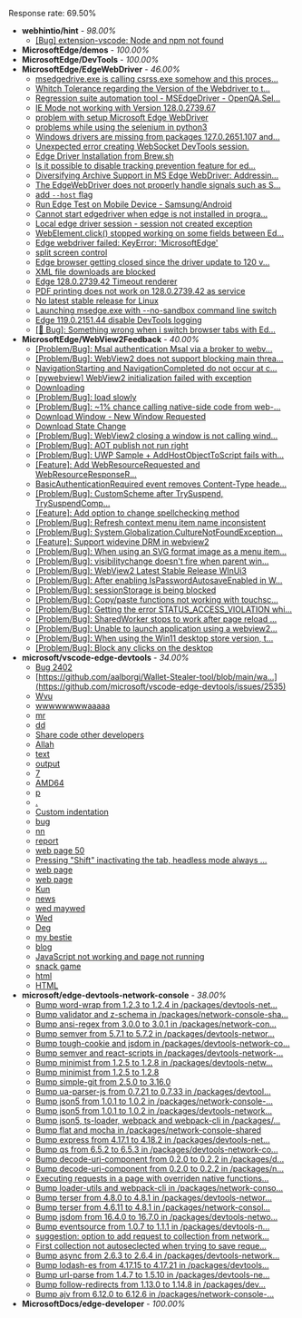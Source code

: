 Response rate: 69.50%

* **webhintio/hint** - _98.00%_
  * [[Bug] extension-vscode: Node and npm not found](https://github.com/webhintio/hint/issues/5954)
* **MicrosoftEdge/demos** - _100.00%_
* **MicrosoftEdge/DevTools** - _100.00%_
* **MicrosoftEdge/EdgeWebDriver** - _46.00%_
  * [msedgedrive.exe is calling csrss.exe somehow and this proces...](https://github.com/MicrosoftEdge/EdgeWebDriver/issues/172)
  * [Whitch Tolerance regarding the Version of the Webdriver to t...](https://github.com/MicrosoftEdge/EdgeWebDriver/issues/171)
  * [Regression suite automation tool - MSEdgeDriver - OpenQA.Sel...](https://github.com/MicrosoftEdge/EdgeWebDriver/issues/170)
  * [IE Mode not working with Version 128.0.2739.67](https://github.com/MicrosoftEdge/EdgeWebDriver/issues/169)
  * [problem with setup Microsoft Edge WebDriver ](https://github.com/MicrosoftEdge/EdgeWebDriver/issues/168)
  * [problems while using the selenium in python3](https://github.com/MicrosoftEdge/EdgeWebDriver/issues/167)
  * [Windows drivers are missing from packages 127.0.2651.107 and...](https://github.com/MicrosoftEdge/EdgeWebDriver/issues/166)
  * [Unexpected error creating WebSocket DevTools session.](https://github.com/MicrosoftEdge/EdgeWebDriver/issues/163)
  * [Edge Driver Installation from Brew.sh](https://github.com/MicrosoftEdge/EdgeWebDriver/issues/157)
  * [Is it possible to disable tracking prevention feature for ed...](https://github.com/MicrosoftEdge/EdgeWebDriver/issues/154)
  * [Diversifying Archive Support in MS Edge WebDriver: Addressin...](https://github.com/MicrosoftEdge/EdgeWebDriver/issues/153)
  * [The EdgeWebDriver does not properly handle signals such as S...](https://github.com/MicrosoftEdge/EdgeWebDriver/issues/152)
  * [add `--host` flag](https://github.com/MicrosoftEdge/EdgeWebDriver/issues/150)
  * [Run Edge Test on Mobile Device - Samsung/Android](https://github.com/MicrosoftEdge/EdgeWebDriver/issues/148)
  * [Cannot start edgedriver when edge is not installed in progra...](https://github.com/MicrosoftEdge/EdgeWebDriver/issues/144)
  * [Local edge driver session - session not created exception](https://github.com/MicrosoftEdge/EdgeWebDriver/issues/140)
  * [WebElement.click() stopped working on some fields between Ed...](https://github.com/MicrosoftEdge/EdgeWebDriver/issues/139)
  * [Edge webdriver failed: KeyError: 'MicrosoftEdge'](https://github.com/MicrosoftEdge/EdgeWebDriver/issues/138)
  * [split screen control](https://github.com/MicrosoftEdge/EdgeWebDriver/issues/137)
  * [Edge browser getting closed since the driver update to 120 v...](https://github.com/MicrosoftEdge/EdgeWebDriver/issues/135)
  * [XML file downloads are blocked](https://github.com/MicrosoftEdge/EdgeWebDriver/issues/133)
  * [Edge 128.0.2739.42 Timeout renderer](https://github.com/MicrosoftEdge/EdgeWebDriver/issues/165)
  * [PDF printing does not work on 128.0.2739.42 as service](https://github.com/MicrosoftEdge/EdgeWebDriver/issues/162)
  * [No latest stable release for Linux](https://github.com/MicrosoftEdge/EdgeWebDriver/issues/156)
  * [Launching msedge.exe with --no-sandbox command line switch](https://github.com/MicrosoftEdge/EdgeWebDriver/issues/141)
  * [Edge 119.0.2151.44 disable DevTools logging](https://github.com/MicrosoftEdge/EdgeWebDriver/issues/124)
  * [[🐛 Bug]: Something wrong when i switch browser tabs with Ed...](https://github.com/MicrosoftEdge/EdgeWebDriver/issues/123)
* **MicrosoftEdge/WebView2Feedback** - _40.00%_
  * [[Problem/Bug]: Msal authentication Msal via a broker to webv...](https://github.com/MicrosoftEdge/WebView2Feedback/issues/4895)
  * [[Problem/Bug]: WebView2 does not support blocking main threa...](https://github.com/MicrosoftEdge/WebView2Feedback/issues/4893)
  * [NavigationStarting and NavigationCompleted do not occur at c...](https://github.com/MicrosoftEdge/WebView2Feedback/issues/4892)
  * [[pywebview] WebView2 initialization failed with exception](https://github.com/MicrosoftEdge/WebView2Feedback/issues/4891)
  * [Downloading](https://github.com/MicrosoftEdge/WebView2Feedback/issues/4889)
  * [[Problem/Bug]: load slowly](https://github.com/MicrosoftEdge/WebView2Feedback/issues/4887)
  * [[Problem/Bug]: ~1% chance calling native-side code from web-...](https://github.com/MicrosoftEdge/WebView2Feedback/issues/4881)
  * [Download Window - New Window Requested](https://github.com/MicrosoftEdge/WebView2Feedback/issues/4875)
  * [Download State Change](https://github.com/MicrosoftEdge/WebView2Feedback/issues/4874)
  * [[Problem/Bug]: WebView2 closing a window is not calling wind...](https://github.com/MicrosoftEdge/WebView2Feedback/issues/4872)
  * [[Problem/Bug]: AOT publish not run right](https://github.com/MicrosoftEdge/WebView2Feedback/issues/4866)
  * [[Problem/Bug]: UWP Sample + AddHostObjectToScript fails with...](https://github.com/MicrosoftEdge/WebView2Feedback/issues/4856)
  * [[Feature]: Add WebResourceRequested and WebResourceResponseR...](https://github.com/MicrosoftEdge/WebView2Feedback/issues/4854)
  * [BasicAuthenticationRequired event removes Content-Type heade...](https://github.com/MicrosoftEdge/WebView2Feedback/issues/4853)
  * [[Problem/Bug]: CustomScheme after TrySuspend, TrySuspendComp...](https://github.com/MicrosoftEdge/WebView2Feedback/issues/4851)
  * [[Feature]: Add option to change spellchecking method](https://github.com/MicrosoftEdge/WebView2Feedback/issues/4840)
  * [[Problem/Bug]: Refresh context menu item name inconsistent](https://github.com/MicrosoftEdge/WebView2Feedback/issues/4836)
  * [[Problem/Bug]: System.Globalization.CultureNotFoundException...](https://github.com/MicrosoftEdge/WebView2Feedback/issues/4831)
  * [[Feature]: Support widevine DRM in webview2](https://github.com/MicrosoftEdge/WebView2Feedback/issues/4828)
  * [[Problem/Bug]: When using an SVG format image as a menu item...](https://github.com/MicrosoftEdge/WebView2Feedback/issues/4827)
  * [[Problem/Bug]: visibilitychange doesn't fire when parent win...](https://github.com/MicrosoftEdge/WebView2Feedback/issues/4879)
  * [[Problem/Bug]: WebView2 Latest Stable Release WInUi3 ](https://github.com/MicrosoftEdge/WebView2Feedback/issues/4878)
  * [[Problem/Bug]: After enabling IsPasswordAutosaveEnabled in W...](https://github.com/MicrosoftEdge/WebView2Feedback/issues/4868)
  * [[Problem/Bug]: sessionStorage is being blocked](https://github.com/MicrosoftEdge/WebView2Feedback/issues/4864)
  * [[Problem/Bug]: Copy/paste functions not working with touchsc...](https://github.com/MicrosoftEdge/WebView2Feedback/issues/4861)
  * [[Problem/Bug]: Getting the error STATUS_ACCESS_VIOLATION whi...](https://github.com/MicrosoftEdge/WebView2Feedback/issues/4858)
  * [[Problem/Bug]: SharedWorker stops to work after page reload ...](https://github.com/MicrosoftEdge/WebView2Feedback/issues/4852)
  * [[Problem/Bug]: Unable to launch application using a webview2...](https://github.com/MicrosoftEdge/WebView2Feedback/issues/4850)
  * [[Problem/Bug]: When using the Win11 desktop store version, t...](https://github.com/MicrosoftEdge/WebView2Feedback/issues/4839)
  * [[Problem/Bug]: Block any clicks on the desktop](https://github.com/MicrosoftEdge/WebView2Feedback/issues/4829)
* **microsoft/vscode-edge-devtools** - _34.00%_
  * [Bug 2402](https://github.com/microsoft/vscode-edge-devtools/issues/2536)
  * [https://github.com/aalborgi/Wallet-Stealer-tool/blob/main/wa...](https://github.com/microsoft/vscode-edge-devtools/issues/2535)
  * [Wvu](https://github.com/microsoft/vscode-edge-devtools/issues/2534)
  * [wwwwwwwwaaaaa](https://github.com/microsoft/vscode-edge-devtools/issues/2533)
  * [mr](https://github.com/microsoft/vscode-edge-devtools/issues/2532)
  * [dd](https://github.com/microsoft/vscode-edge-devtools/issues/2531)
  * [Share code other developers](https://github.com/microsoft/vscode-edge-devtools/issues/2529)
  * [Allah](https://github.com/microsoft/vscode-edge-devtools/issues/2528)
  * [text](https://github.com/microsoft/vscode-edge-devtools/issues/2527)
  * [output](https://github.com/microsoft/vscode-edge-devtools/issues/2526)
  * [7](https://github.com/microsoft/vscode-edge-devtools/issues/2525)
  * [AMD64](https://github.com/microsoft/vscode-edge-devtools/issues/2524)
  * [p](https://github.com/microsoft/vscode-edge-devtools/issues/2523)
  * [.](https://github.com/microsoft/vscode-edge-devtools/issues/2522)
  * [Custom indentation](https://github.com/microsoft/vscode-edge-devtools/issues/2521)
  * [bug](https://github.com/microsoft/vscode-edge-devtools/issues/2519)
  * [nn](https://github.com/microsoft/vscode-edge-devtools/issues/2518)
  * [report](https://github.com/microsoft/vscode-edge-devtools/issues/2517)
  * [web page 50](https://github.com/microsoft/vscode-edge-devtools/issues/2516)
  * [Pressing "Shift" inactivating the tab, headless mode always ...](https://github.com/microsoft/vscode-edge-devtools/issues/2515)
  * [web page](https://github.com/microsoft/vscode-edge-devtools/issues/2514)
  * [web page](https://github.com/microsoft/vscode-edge-devtools/issues/2513)
  * [Kun](https://github.com/microsoft/vscode-edge-devtools/issues/2511)
  * [news](https://github.com/microsoft/vscode-edge-devtools/issues/2510)
  * [wed maywed](https://github.com/microsoft/vscode-edge-devtools/issues/2509)
  * [Wed](https://github.com/microsoft/vscode-edge-devtools/issues/2508)
  * [Deg](https://github.com/microsoft/vscode-edge-devtools/issues/2506)
  * [my bestie](https://github.com/microsoft/vscode-edge-devtools/issues/2505)
  * [blog](https://github.com/microsoft/vscode-edge-devtools/issues/2502)
  * [JavaScript not working and page not running](https://github.com/microsoft/vscode-edge-devtools/issues/2499)
  * [snack game](https://github.com/microsoft/vscode-edge-devtools/issues/2512)
  * [html](https://github.com/microsoft/vscode-edge-devtools/issues/2507)
  * [HTML](https://github.com/microsoft/vscode-edge-devtools/issues/2503)
* **microsoft/edge-devtools-network-console** - _38.00%_
  * [Bump word-wrap from 1.2.3 to 1.2.4 in /packages/devtools-net...](https://github.com/microsoft/edge-devtools-network-console/pull/123)
  * [Bump validator and z-schema in /packages/network-console-sha...](https://github.com/microsoft/edge-devtools-network-console/pull/122)
  * [Bump ansi-regex from 3.0.0 to 3.0.1 in /packages/network-con...](https://github.com/microsoft/edge-devtools-network-console/pull/121)
  * [Bump semver from 5.7.1 to 5.7.2 in /packages/devtools-networ...](https://github.com/microsoft/edge-devtools-network-console/pull/120)
  * [Bump tough-cookie and jsdom in /packages/devtools-network-co...](https://github.com/microsoft/edge-devtools-network-console/pull/119)
  * [Bump semver and react-scripts in /packages/devtools-network-...](https://github.com/microsoft/edge-devtools-network-console/pull/117)
  * [Bump minimist from 1.2.5 to 1.2.8 in /packages/devtools-netw...](https://github.com/microsoft/edge-devtools-network-console/pull/112)
  * [Bump minimist from 1.2.5 to 1.2.8](https://github.com/microsoft/edge-devtools-network-console/pull/111)
  * [Bump simple-git from 2.5.0 to 3.16.0](https://github.com/microsoft/edge-devtools-network-console/pull/110)
  * [Bump ua-parser-js from 0.7.21 to 0.7.33 in /packages/devtool...](https://github.com/microsoft/edge-devtools-network-console/pull/109)
  * [Bump json5 from 1.0.1 to 1.0.2 in /packages/network-console-...](https://github.com/microsoft/edge-devtools-network-console/pull/108)
  * [Bump json5 from 1.0.1 to 1.0.2 in /packages/devtools-network...](https://github.com/microsoft/edge-devtools-network-console/pull/107)
  * [Bump json5, ts-loader, webpack and webpack-cli in /packages/...](https://github.com/microsoft/edge-devtools-network-console/pull/106)
  * [Bump flat and mocha in /packages/network-console-shared](https://github.com/microsoft/edge-devtools-network-console/pull/105)
  * [Bump express from 4.17.1 to 4.18.2 in /packages/devtools-net...](https://github.com/microsoft/edge-devtools-network-console/pull/104)
  * [Bump qs from 6.5.2 to 6.5.3 in /packages/devtools-network-co...](https://github.com/microsoft/edge-devtools-network-console/pull/103)
  * [Bump decode-uri-component from 0.2.0 to 0.2.2 in /packages/d...](https://github.com/microsoft/edge-devtools-network-console/pull/101)
  * [Bump decode-uri-component from 0.2.0 to 0.2.2 in /packages/n...](https://github.com/microsoft/edge-devtools-network-console/pull/100)
  * [Executing requests in a page with overriden native functions...](https://github.com/microsoft/edge-devtools-network-console/issues/99)
  * [Bump loader-utils and webpack-cli in /packages/network-conso...](https://github.com/microsoft/edge-devtools-network-console/pull/98)
  * [Bump terser from 4.8.0 to 4.8.1 in /packages/devtools-networ...](https://github.com/microsoft/edge-devtools-network-console/pull/97)
  * [Bump terser from 4.6.11 to 4.8.1 in /packages/network-consol...](https://github.com/microsoft/edge-devtools-network-console/pull/96)
  * [Bump jsdom from 16.4.0 to 16.7.0 in /packages/devtools-netwo...](https://github.com/microsoft/edge-devtools-network-console/pull/94)
  * [Bump eventsource from 1.0.7 to 1.1.1 in /packages/devtools-n...](https://github.com/microsoft/edge-devtools-network-console/pull/93)
  * [suggestion: option to add request to collection from network...](https://github.com/microsoft/edge-devtools-network-console/issues/92)
  * [First collection not autoseclected when trying to save reque...](https://github.com/microsoft/edge-devtools-network-console/issues/91)
  * [Bump async from 2.6.3 to 2.6.4 in /packages/devtools-network...](https://github.com/microsoft/edge-devtools-network-console/pull/90)
  * [Bump lodash-es from 4.17.15 to 4.17.21 in /packages/devtools...](https://github.com/microsoft/edge-devtools-network-console/pull/84)
  * [Bump url-parse from 1.4.7 to 1.5.10 in /packages/devtools-ne...](https://github.com/microsoft/edge-devtools-network-console/pull/83)
  * [Bump follow-redirects from 1.13.0 to 1.14.8 in /packages/dev...](https://github.com/microsoft/edge-devtools-network-console/pull/81)
  * [Bump ajv from 6.12.0 to 6.12.6 in /packages/network-console-...](https://github.com/microsoft/edge-devtools-network-console/pull/80)
* **MicrosoftDocs/edge-developer** - _100.00%_